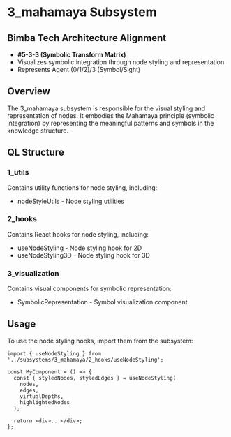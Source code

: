 # 3_mahamaya Subsystem

## Bimba Tech Architecture Alignment
- **#5-3-3 (Symbolic Transform Matrix)**
- Visualizes symbolic integration through node styling and representation
- Represents Agent (0/1/2)/3 (Symbol/Sight)

## Overview
The 3_mahamaya subsystem is responsible for the visual styling and representation of nodes. It embodies the Mahamaya principle (symbolic integration) by representing the meaningful patterns and symbols in the knowledge structure.

## QL Structure

### 1_utils
Contains utility functions for node styling, including:
- nodeStyleUtils - Node styling utilities

### 2_hooks
Contains React hooks for node styling, including:
- useNodeStyling - Node styling hook for 2D
- useNodeStyling3D - Node styling hook for 3D

### 3_visualization
Contains visual components for symbolic representation:
- SymbolicRepresentation - Symbol visualization component

## Usage
To use the node styling hooks, import them from the subsystem:

```tsx
import { useNodeStyling } from '../subsystems/3_mahamaya/2_hooks/useNodeStyling';

const MyComponent = () => {
  const { styledNodes, styledEdges } = useNodeStyling(
    nodes,
    edges,
    virtualDepths,
    highlightedNodes
  );

  return <div>...</div>;
};
```
